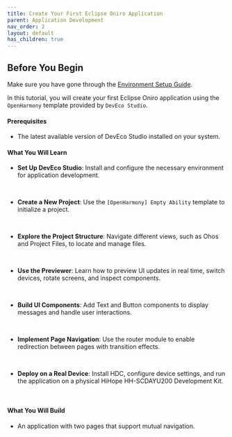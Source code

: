 ```yaml
---
title: Create Your First Eclipse Oniro Application
parent: Application Development
nav_order: 2
layout: default
has_children: true
---
```


## Before You Begin  

Make sure you have gone through the [Environment Setup Guide](/application-development/environment-setup-config/).  

<!--  -->
In this tutorial, you will create your first Eclipse Oniro application using the `OpenHarmony` template provided by `DevEco Studio`. 

#### Prerequisites
- The latest available version of DevEco Studio installed on your system.

#### What You Will Learn  
- **Set Up DevEco Studio**: Install and configure the necessary environment for application development.
<br>

- **Create a New Project**: Use the `[OpenHarmony] Empty Ability` template to initialize a project.
<br>

- **Explore the Project Structure**: Navigate different views, such as Ohos and Project Files, to locate and manage files.
<br>

- **Use the Previewer**: Learn how to preview UI updates in real time, switch devices, rotate screens, and inspect components.
<br>

- **Build UI Components**: Add Text and Button components to display messages and handle user interactions.
<br>

- **Implement Page Navigation**: Use the router module to enable redirection between pages with transition effects.
<br>

- **Deploy on a Real Device**: Install HDC, configure device settings, and run the application on a physical HiHope HH-SCDAYU200 Development Kit.
<br>

#### What You Will Build
- An application with two pages that support mutual navigation.
